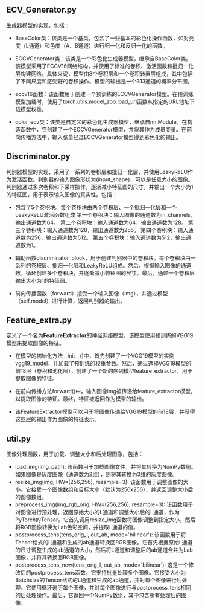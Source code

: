## ECV_Generator.py
生成器模型的实现，包括：
- BaseColor类：该类是一个基类，包含了一些基本的彩色化操作函数，如对亮度（L通道）和色度（A、B通道）进行归一化和反归一化的函数。

- ECCVGenerator类：该类是一个彩色化生成器模型，继承自BaseColor类。该模型采用了ECCV16网络结构，并使用了标准的卷积、激活函数和批归一化层构建网络。具体来说，模型由8个卷积层和一个卷积转置层组成，其中包括了不同尺度和感受野的卷积操作。模型的输出是一个313通道的概率分布图。

- eccv16函数：该函数用于创建一个预训练的ECCVGenerator模型。在预训练模型加载时，使用了torch.utils.model_zoo.load_url函数从指定的URL地址下载模型权重。

- color_ecv类：该类是自定义的彩色化生成器模型，继承自nn.Module。在构造函数中，它创建了一个ECCVGenerator模型，并将其作为成员变量。在前向传播方法中，输入张量经过ECCVGenerator模型得到彩色化的输出。

## Discriminator.py
判别器模型的实现，采用了一系列的卷积层和批归一化层，并使用LeakyReLU作为激活函数。判别器的输入图像形状为(input_shape)，可以是任意大小的图像。判别器通过多次卷积和下采样操作，逐渐减小特征图的尺寸，并输出一个大小为1的特征图，用于表示输入图像的真实性。包括：
- 包含了5个卷积块。每个卷积块由两个卷积层、一个批归一化层和一个LeakyReLU激活函数组成
    第一个卷积块：输入图像的通道数为in_channels，输出通道数为64。
    第二个卷积块：输入通道数为64，输出通道数为128。
    第三个卷积块：输入通道数为128，输出通道数为256。
    第四个卷积块：输入通道数为256，输出通道数为512。
    第五个卷积块：输入通道数为512，输出通道数为1。

- 辅助函数discriminator_block，用于创建判别器中的卷积块。每个卷积块由一系列的卷积层、批归一化层和LeakyReLU组成。然后，根据输入图像的通道数，循环创建多个卷积块，并逐渐减小特征图的尺寸。最后，通过一个卷积层输出大小为1的特征图。

- 前向传播函数（forward）接受一个输入图像（img），并通过模型（self.model）进行计算，返回判别器的输出。

## Feature_extra.py
定义了一个名为**FeatureExtractor**的神经网络模型。该模型使用预训练的VGG19模型来提取图像的特征。
- 在模型的初始化方法__init__()中，首先创建了一个VGG19模型的实例vgg19_model，并加载了预训练的权重参数。然后，通过选择VGG19模型的前18层（卷积和池化层），创建了一个新的序列模型feature_extractor，用于提取图像的特征。

- 在前向传播方法forward()中，输入图像img被传递给feature_extractor模型，以提取图像的特征。最终，特征被返回作为模型的输出。

- 该FeatureExtractor模型可以用于将图像传递给VGG19模型的前18层，并获得这些层的输出作为图像的特征表示。

## util.py
图像处理函数，用于加载、调整大小和后处理图像，包括：
- load_img(img_path): 该函数用于加载图像文件，并将其转换为NumPy数组。如果图像是灰度图像（通道数为2维），则将其转换为3维的灰度图像。
- resize_img(img, HW=(256,256), resample=3): 该函数用于调整图像的大小。它接受一个图像数组和目标大小（默认为256x256），并返回调整大小后的图像数组。
- preprocess_img(img_rgb_orig, HW=(256,256), resample=3): 该函数用于对图像进行预处理，返回原始大小的L通道和调整大小后的L通道，作为PyTorch的Tensor。它首先调用resize_img函数将图像调整到指定大小，然后将RGB图像转换为Lab色彩空间，并提取L通道的值。
- postprocess_tens(tens_orig_l, out_ab, mode='bilinear'): 该函数用于将Tensor格式的L通道和生成的ab通道转换回RGB图像。它首先根据原始L通道的尺寸调整生成的ab通道的大小，然后将L通道和调整后的ab通道合并为Lab图像，并将其转换回RGB图像。
- postprocess_tens_new(tens_orig_l, out_ab, mode='bilinear'): 这是一个修改后的postprocess_tens函数，它支持批量处理多个图像。它接受大小为Batchsize的Tensor格式的L通道和生成的ab通道，并对每个图像进行后处理。它使用循环遍历每个图像，并对每个图像进行与postprocess_tens相同的后处理操作。最后，它返回一个NumPy数组，其中包含所有处理后的图像。